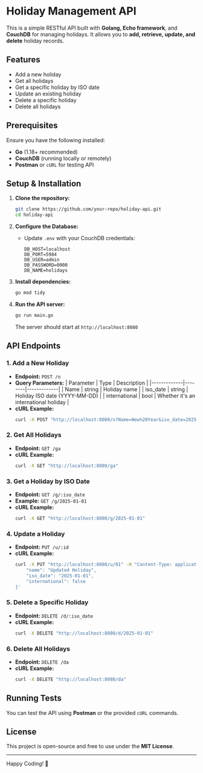 # Holiday Management API

This is a simple RESTful API built with **Golang, Echo framework**, and **CouchDB** for managing holidays. It allows you to **add, retrieve, update, and delete** holiday records.

## Features
- Add a new holiday
- Get all holidays
- Get a specific holiday by ISO date
- Update an existing holiday
- Delete a specific holiday
- Delete all holidays

## Prerequisites

Ensure you have the following installed:
- **Go** (1.18+ recommended)
- **CouchDB** (running locally or remotely)
- **Postman** or `cURL` for testing API

## Setup & Installation

1. **Clone the repository:**
   ```sh
   git clone https://github.com/your-repo/holiday-api.git
   cd holiday-api
   ```

2. **Configure the Database:**
   - Update `.env` with your CouchDB credentials:
     ```env
     DB_HOST=localhost
     DB_PORT=5984
     DB_USER=admin
     DB_PASSWORD=0000
     DB_NAME=holidays
     ```

3. **Install dependencies:**
   ```sh
   go mod tidy
   ```

4. **Run the API server:**
   ```sh
   go run main.go
   ```
   The server should start at `http://localhost:8080`

## API Endpoints

### **1. Add a New Holiday**
- **Endpoint:** `POST /n`
- **Query Parameters:**
  | Parameter    | Type   | Description |
  |-------------|--------|-------------|
  | Name        | string | Holiday name |
  | iso_date    | string | Holiday ISO date (YYYY-MM-DD) |
  | international | bool | Whether it's an international holiday |
- **cURL Example:**
  ```sh
  curl -X POST "http://localhost:8080/n?Name=New%20Year&iso_date=2025-01-01&international=true"
  ```

### **2. Get All Holidays**
- **Endpoint:** `GET /ga`
- **cURL Example:**
  ```sh
  curl -X GET "http://localhost:8080/ga"
  ```

### **3. Get a Holiday by ISO Date**
- **Endpoint:** `GET /g/:iso_date`
- **Example:** `GET /g/2025-01-01`
- **cURL Example:**
  ```sh
  curl -X GET "http://localhost:8080/g/2025-01-01"
  ```

### **4. Update a Holiday**
- **Endpoint:** `PUT /u/:id`
- **cURL Example:**
  ```sh
  curl -X PUT "http://localhost:8080/u/01" -H "Content-Type: application/json" -d '{
      "name": "Updated Holiday",
      "iso_date": "2025-01-01",
      "international": false
  }'
  ```

### **5. Delete a Specific Holiday**
- **Endpoint:** `DELETE /d/:iso_date`
- **cURL Example:**
  ```sh
  curl -X DELETE "http://localhost:8080/d/2025-01-01"
  ```

### **6. Delete All Holidays**
- **Endpoint:** `DELETE /da`
- **cURL Example:**
  ```sh
  curl -X DELETE "http://localhost:8080/da"
  ```

## Running Tests
You can test the API using **Postman** or the provided `cURL` commands.

## License
This project is open-source and free to use under the **MIT License**.

---
Happy Coding! 🚀

